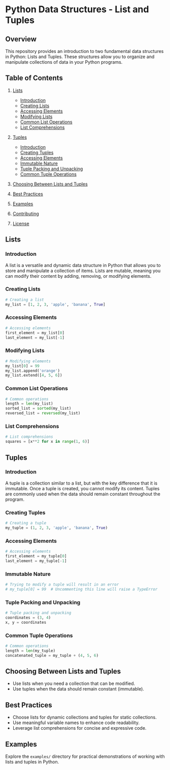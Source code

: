 # Python Data Structures - List and Tuples

## Overview

This repository provides an introduction to two fundamental data structures in Python: Lists and Tuples. These structures allow you to organize and manipulate collections of data in your Python programs.

## Table of Contents

1. [Lists](#lists)
   - [Introduction](#introduction)
   - [Creating Lists](#creating-lists)
   - [Accessing Elements](#accessing-elements)
   - [Modifying Lists](#modifying-lists)
   - [Common List Operations](#common-list-operations)
   - [List Comprehensions](#list-comprehensions)

2. [Tuples](#tuples)
   - [Introduction](#introduction)
   - [Creating Tuples](#creating-tuples)
   - [Accessing Elements](#accessing-elements)
   - [Immutable Nature](#immutable-nature)
   - [Tuple Packing and Unpacking](#tuple-packing-and-unpacking)
   - [Common Tuple Operations](#common-tuple-operations)

3. [Choosing Between Lists and Tuples](#choosing-between-lists-and-tuples)
4. [Best Practices](#best-practices)
5. [Examples](#examples)
6. [Contributing](#contributing)
7. [License](#license)

## Lists

### Introduction

A list is a versatile and dynamic data structure in Python that allows you to store and manipulate a collection of items. Lists are mutable, meaning you can modify their content by adding, removing, or modifying elements.

### Creating Lists

```python
# Creating a list
my_list = [1, 2, 3, 'apple', 'banana', True]
```

### Accessing Elements

```python
# Accessing elements
first_element = my_list[0]
last_element = my_list[-1]
```

### Modifying Lists

```python
# Modifying elements
my_list[0] = 99
my_list.append('orange')
my_list.extend([4, 5, 6])
```

### Common List Operations

```python
# Common operations
length = len(my_list)
sorted_list = sorted(my_list)
reversed_list = reversed(my_list)
```

### List Comprehensions

```python
# List comprehensions
squares = [x**2 for x in range(1, 6)]
```

## Tuples

### Introduction

A tuple is a collection similar to a list, but with the key difference that it is immutable. Once a tuple is created, you cannot modify its content. Tuples are commonly used when the data should remain constant throughout the program.

### Creating Tuples

```python
# Creating a tuple
my_tuple = (1, 2, 3, 'apple', 'banana', True)
```

### Accessing Elements

```python
# Accessing elements
first_element = my_tuple[0]
last_element = my_tuple[-1]
```

### Immutable Nature

```python
# Trying to modify a tuple will result in an error
# my_tuple[0] = 99  # Uncommenting this line will raise a TypeError
```

### Tuple Packing and Unpacking

```python
# Tuple packing and unpacking
coordinates = (3, 4)
x, y = coordinates
```

### Common Tuple Operations

```python
# Common operations
length = len(my_tuple)
concatenated_tuple = my_tuple + (4, 5, 6)
```

## Choosing Between Lists and Tuples

- Use lists when you need a collection that can be modified.
- Use tuples when the data should remain constant (immutable).

## Best Practices

- Choose lists for dynamic collections and tuples for static collections.
- Use meaningful variable names to enhance code readability.
- Leverage list comprehensions for concise and expressive code.

## Examples

Explore the `examples/` directory for practical demonstrations of working with lists and tuples in Python.
